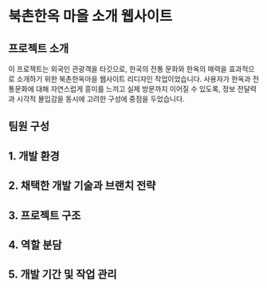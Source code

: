 # 북촌한옥 마을 소개 웹사이트

## 프로젝트 소개
이 프로젝트는 외국인 관광객을 타깃으로, 한국의 전통 문화와 한옥의 매력을 효과적으로 소개하기 위한 북촌한옥마을 웹사이트 리디자인 작업이었습니다. 사용자가 한옥과 전통문화에 대해 자연스럽게 흥미를 느끼고 실제 방문까지 이어질 수 있도록, 정보 전달력과 시각적 몰입감을 동시에 고려한 구성에 중점을 두었습니다.

## 팀원 구성

## 1. 개발 환경

## 2. 채택한 개발 기술과 브랜치 전략

## 3. 프로젝트 구조

## 4. 역할 분담

## 5. 개발 기간 및 작업 관리



